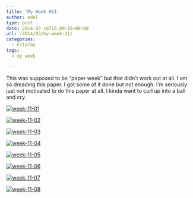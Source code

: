 ```yaml
---
title: 'My Week #11'
author: edel
type: post
date: 2014-03-16T15:09:15+00:00
url: /2014/03/my-week-11/
categories:
  - Filofax
tags:
  - my week

---
```

This was supposed to be &#8220;paper week&#8221; but that didn&#8217;t work out at all. I am so dreading this paper. I got some of it done but not enough. I&#8217;m seriously just not motivated to do this paper at all. I kinda want to curl up into a ball and cry.

[<img src="http://scattered.me/wp-content/uploads/2014/03/week-11-01.png" alt="week-11-01" class="img-responsive" />][1]

[<img src="http://scattered.me/wp-content/uploads/2014/03/week-11-02.png" alt="week-11-02" class="img-responsive" />][2]

[<img src="http://scattered.me/wp-content/uploads/2014/03/week-11-03.png" alt="week-11-03" class="img-responsive" />][3]

[<img src="http://scattered.me/wp-content/uploads/2014/03/week-11-04.png" alt="week-11-04" class="img-responsive" />][4]

[<img src="http://scattered.me/wp-content/uploads/2014/03/week-11-05.png" alt="week-11-05" class="img-responsive" />][5]

[<img src="http://scattered.me/wp-content/uploads/2014/03/week-11-06.png" alt="week-11-06" class="img-responsive" />][6]

[<img src="http://scattered.me/wp-content/uploads/2014/03/week-11-07.png" alt="week-11-07" class="img-responsive" />][7]

[<img src="http://scattered.me/wp-content/uploads/2014/03/week-11-08.png" alt="week-11-08" class="img-responsive" />][8]

<ol class="footnote">
</ol>

 [1]: http://scattered.me/wp-content/uploads/2014/03/week-11-01.png
 [2]: http://scattered.me/wp-content/uploads/2014/03/week-11-02.png
 [3]: http://scattered.me/wp-content/uploads/2014/03/week-11-03.png
 [4]: http://scattered.me/wp-content/uploads/2014/03/week-11-04.png
 [5]: http://scattered.me/wp-content/uploads/2014/03/week-11-05.png
 [6]: http://scattered.me/wp-content/uploads/2014/03/week-11-06.png
 [7]: http://scattered.me/wp-content/uploads/2014/03/week-11-07.png
 [8]: http://scattered.me/wp-content/uploads/2014/03/week-11-08.png